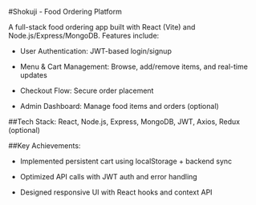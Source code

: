 #Shokuji - Food Ordering Platform

A full-stack food ordering app built with React (Vite) and Node.js/Express/MongoDB. Features include:

   - User Authentication: JWT-based login/signup

   - Menu & Cart Management: Browse, add/remove items, and real-time updates

   - Checkout Flow: Secure order placement

   - Admin Dashboard: Manage food items and orders (optional)

##Tech Stack: React, Node.js, Express, MongoDB, JWT, Axios, Redux (optional)

##Key Achievements:

   - Implemented persistent cart using localStorage + backend sync

   - Optimized API calls with JWT auth and error handling

   - Designed responsive UI with React hooks and context API
